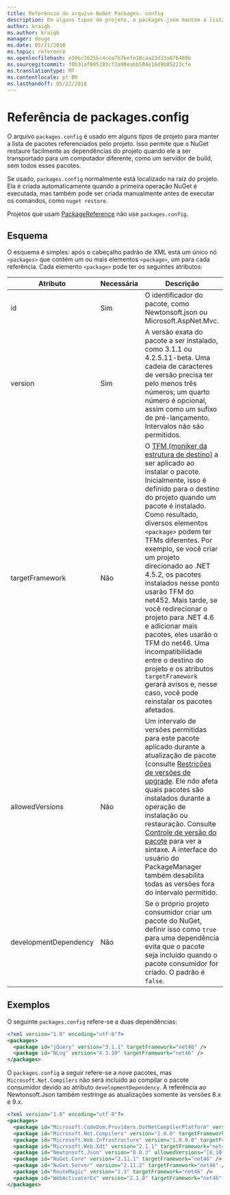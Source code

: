 ```yaml
---
title: Referência do arquivo NuGet Packages. config
description: Em alguns tipos de projeto, o packages.json mantém a lista de pacotes do NuGet usados no projeto.
author: kraigb
ms.author: kraigb
manager: douge
ms.date: 05/21/2018
ms.topic: reference
ms.openlocfilehash: e10bc1625bc4cea7b7befe18caa22d33a876489b
ms.sourcegitcommit: f0b31af805183cf3a98eabb504e16d9b05223cfe
ms.translationtype: MT
ms.contentlocale: pt-BR
ms.lasthandoff: 05/22/2018
---
```

# <a name="packagesconfig-reference"></a>Referência de packages.config

O arquivo `packages.config` é usado em alguns tipos de projeto para manter a lista de pacotes referenciados pelo projeto. Isso permite que o NuGet restaure facilmente as dependências do projeto quando ele a ser transportado para um computador diferente, como um servidor de build, sem todos esses pacotes.

Se usado, `packages.config` normalmente está localizado na raiz do projeto. Ela é criada automaticamente quando a primeira operação NuGet é executada, mas também pode ser criada manualmente antes de executar os comandos, como `nuget restore`.

Projetos que usam [PackageReference](../consume-packages/Package-References-in-Project-Files.md) não use `packages.config`.

## <a name="schema"></a>Esquema

O esquema é simples: após o cabeçalho padrão de XML está um único nó `<packages>` que contém um ou mais elementos `<package>`, um para cada referência. Cada elemento `<package>` pode ter os seguintes atributos:

| Atributo | Necessária | Descrição |
| --- | --- | --- |
| id | Sim | O identificador do pacote, como Newtonsoft.json ou Microsoft.AspNet.Mvc. | 
| version | Sim | A versão exata do pacote a ser instalado, como 3.1.1 ou 4.2.5.11-beta. Uma cadeia de caracteres de versão precisa ter pelo menos três números; um quarto número é opcional, assim como um sufixo de pré-lançamento. Intervalos não são permitidos. | 
| targetFramework | Não | O [TFM (moniker da estrutura de destino)](target-frameworks.md) a ser aplicado ao instalar o pacote. Inicialmente, isso é definido para o destino do projeto quando um pacote é instalado. Como resultado, diversos elementos `<package>` podem ter TFMs diferentes. Por exemplo, se você criar um projeto direcionado ao .NET 4.5.2, os pacotes instalados nesse ponto usarão TFM do net452. Mais tarde, se você redirecionar o projeto para .NET 4.6 e adicionar mais pacotes, eles usarão o TFM do net46. Uma incompatibilidade entre o destino do projeto e os atributos `targetFramework` gerará avisos e, nesse caso, você pode reinstalar os pacotes afetados. | 
| allowedVersions | Não | Um intervalo de versões permitidas para este pacote aplicado durante a atualização de pacote (consulte [Restrições de versões de upgrade](../consume-packages/reinstalling-and-updating-packages.md#constraining-upgrade-versions). Ele *não* afeta quais pacotes são instalados durante a operação de instalação ou restauração. Consulte [Controle de versão do pacote](../reference/package-versioning.md#version-ranges-and-wildcards) para ver a sintaxe. A interface do usuário do PackageManager também desabilita todas as versões fora do intervalo permitido. | 
| developmentDependency | Não | Se o próprio projeto consumidor criar um pacote do NuGet, definir isso como `true` para uma dependência evita que o pacote seja incluído quando o pacote consumidor for criado. O padrão é `false`. | 

## <a name="examples"></a>Exemplos

O seguinte `packages.config` refere-se a duas dependências:

```xml
<?xml version="1.0" encoding="utf-8"?>
<packages>
  <package id="jQuery" version="3.1.1" targetFramework="net46" />
  <package id="NLog" version="4.3.10" targetFramework="net46" />
</packages>
```

O `packages.config` a seguir refere-se a nove pacotes, mas `Microsoft.Net.Compilers` não será incluído ao compilar o pacote consumidor devido ao atributo `developmentDependency`. A referência ao Newtonsoft.Json também restringe as atualizações somente às versões 8.x e 9.x.

```xml
<?xml version="1.0" encoding="utf-8"?>
<packages>
  <package id="Microsoft.CodeDom.Providers.DotNetCompilerPlatform" version="1.0.0" targetFramework="net46" />
  <package id="Microsoft.Net.Compilers" version="1.0.0" targetFramework="net46" developmentDependency="true" />
  <package id="Microsoft.Web.Infrastructure" version="1.0.0.0" targetFramework="net46" />
  <package id="Microsoft.Web.Xdt" version="2.1.1" targetFramework="net46" />
  <package id="Newtonsoft.Json" version="8.0.3" allowedVersions="[8,10)" targetFramework="net46" />
  <package id="NuGet.Core" version="2.11.1" targetFramework="net46" />
  <package id="NuGet.Server" version="2.11.2" targetFramework="net46" />
  <package id="RouteMagic" version="1.3" targetFramework="net46" />
  <package id="WebActivatorEx" version="2.1.0" targetFramework="net46" />
</packages>
```
